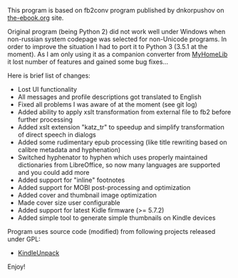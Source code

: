 This program is based on fb2conv program published by dnkorpushov on [the-ebook.org](http://www.the-ebook.org/forum/viewtopic.php?t=28447&postdays=0&postorder=asc&start=0) site.

Original program (being Python 2) did not work well under Windows when non-russian system codepage was selected for non-Unicode programs. 
In order to improve the situation I had to port it to Python 3 (3.5.1 at the moment). As I am only using it as a companion converter from [MyHomeLib](http://home-lib.net/) 
it lost number of features and gained some bug fixes...

Here is brief list of changes:

* Lost UI functionality
* All messages and profile descriptions got translated to English
* Fixed all problems I was aware of at the moment (see git log)
* Added ability to apply xslt transformation from external file to fb2 before further processing
* Added xslt extension "katz_tr" to speedup and simplify transformation of direct speech in dialogs
* Added some rudimentary epub processing (like title rewriting based on calibre metadata and hyphenation)
* Switched hyphenator to hyphen which uses properly maintained dictionaries from LibreOffice, so now many languages are supported and you could add more
* Added support for "inline" footnotes
* Added support for MOBI post-processing and optimization
* Added cover and thumbnail image optimization
* Made cover size user configurable
* Added support for latest Kidle firmware (>= 5.7.2)
* Added simple tool to generate simple thumbnails on Kindle devices

Program uses source code (modified) from following projects released under GPL:

* [KindleUnpack](https://github.com/kevinhendricks/KindleUnpack)

Enjoy!

